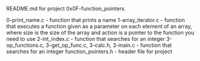README.md for project 0x0F-function_pointers


0-print_name.c - function that prints a name
1-array_iterator.c - function that executes a function given as a parameter on each element of an array, where size is the size of the array and action is a pointer to the function you need to use
2-int_index.c - function that searches for an integer
3-op_functions.c, 3-get_op_func.c, 3-calc.h, 3-main.c - function that searches for an integer
function_pointers.h - header file for project


